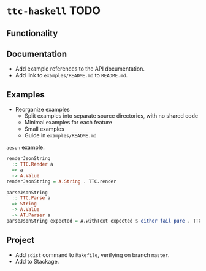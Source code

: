 # `ttc-haskell` TODO

## Functionality

## Documentation

* Add example references to the API documentation.
* Add link to `examples/README.md` to `README.md`.

## Examples

* Reorganize examples
    * Split examples into separate source directories, with no shared code
    * Minimal examples for each feature
    * Small examples
    * Guide in `examples/README.md`

`aeson` example:

```haskell
renderJsonString
  :: TTC.Render a
  => a
  -> A.Value
renderJsonString = A.String . TTC.render

parseJsonString
  :: TTC.Parse a
  => String
  -> A.Value
  -> AT.Parser a
parseJsonString expected = A.withText expected $ either fail pure . TTC.parse
```

## Project

* Add `sdist` command to `Makefile`, verifying on branch `master`.
* Add to Stackage.
